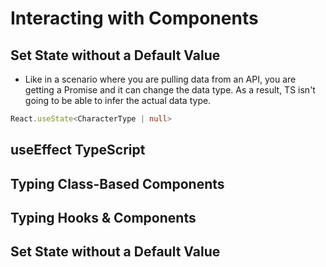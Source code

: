 # Interacting with Components

## Set State without a Default Value

- Like in a scenario where you are pulling data from an API, you are getting a Promise and it can change the data type. As a result, TS isn't going to be able to infer the actual data type.

```ts
React.useState<CharacterType | null>
```

## useEffect TypeScript

## Typing Class-Based Components

## Typing Hooks & Components

## Set State without a Default Value
